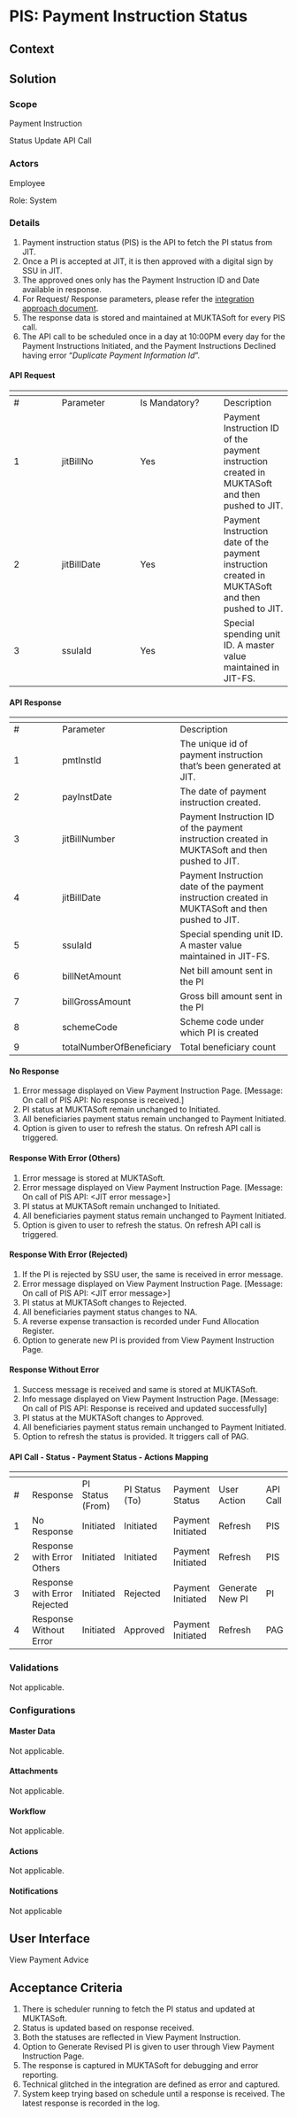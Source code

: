 # PIS: Payment Instruction Status

## Context

## Solution <a href="#solution" id="solution"></a>

### Scope <a href="#scope" id="scope"></a>

Payment Instruction

Status Update API Call

### Actors <a href="#actors" id="actors"></a>

Employee

Role: System

### Details <a href="#details" id="details"></a>

1. Payment instruction status (PIS) is the API to fetch the PI status from JIT.
2. Once a PI is accepted at JIT, it is then approved with a digital sign by SSU in JIT.
3. The approved ones only has the Payment Instruction ID and Date available in response.
4. For Request/ Response parameters, please refer the [integration approach document](https://docs.google.com/document/d/1U7yYfJ86vK71KRJ09LPtGHe64kcMaNHZi_gpwtsq3oU/edit#heading=h.ke6q7c75vkyz).
5. The response data is stored and maintained at MUKTASoft for every PIS call.
6. The API call to be scheduled once in a day at 10:00PM every day for the Payment Instructions Initiated, and the Payment Instructions Declined having error “_Duplicate Payment Information Id_”.

#### API Request

<table data-header-hidden><thead><tr><th width="71"></th><th width="126"></th><th width="135"></th><th></th></tr></thead><tbody><tr><td>#</td><td>Parameter</td><td>Is Mandatory?</td><td>Description</td></tr><tr><td>1</td><td>jitBillNo</td><td>Yes</td><td>Payment Instruction ID of the payment instruction created in MUKTASoft and then pushed to JIT.</td></tr><tr><td>2</td><td>jitBillDate</td><td>Yes</td><td>Payment Instruction date of the payment instruction created in MUKTASoft and then pushed to JIT.</td></tr><tr><td>3</td><td>ssuIaId</td><td>Yes</td><td>Special spending unit ID. A master value maintained in JIT-FS.</td></tr></tbody></table>

#### API Response

<table data-header-hidden><thead><tr><th width="71.66666666666666"></th><th width="163"></th><th></th></tr></thead><tbody><tr><td>#</td><td>Parameter</td><td>Description</td></tr><tr><td>1</td><td>pmtInstId</td><td>The unique id of payment instruction that’s been generated at JIT.</td></tr><tr><td>2</td><td>payInstDate</td><td>The date of payment instruction created.</td></tr><tr><td>3</td><td>jitBillNumber</td><td>Payment Instruction ID of the payment instruction created in MUKTASoft and then pushed to JIT.</td></tr><tr><td>4</td><td>jitBillDate</td><td>Payment Instruction date of the payment instruction created in MUKTASoft and then pushed to JIT.</td></tr><tr><td>5</td><td>ssuIaId</td><td>Special spending unit ID. A master value maintained in JIT-FS.</td></tr><tr><td>6</td><td>billNetAmount</td><td>Net bill amount sent in the PI</td></tr><tr><td>7</td><td>billGrossAmount</td><td>Gross bill amount sent in the PI</td></tr><tr><td>8</td><td>schemeCode</td><td>Scheme code under which PI is created</td></tr><tr><td>9</td><td>totalNumberOfBeneficiary</td><td>Total beneficiary count</td></tr></tbody></table>

#### No Response

1. Error message displayed on View Payment Instruction Page. \[Message: On call of PIS API: No response is received.]
2. PI status at MUKTASoft remain unchanged to Initiated.
3. All beneficiaries payment status remain unchanged to Payment Initiated.
4. Option is given to user to refresh the status. On refresh API call is triggered.

#### Response With Error (Others)

1. Error message is stored at MUKTASoft.
2. Error message displayed on View Payment Instruction Page. \[Message: On call of PIS API: \<JIT error message>]
3. PI status at MUKTASoft remain unchanged to Initiated.
4. All beneficiaries payment status remain unchanged to Payment Initiated.
5. Option is given to user to refresh the status. On refresh API call is triggered.

#### Response With Error (Rejected)

1. If the PI is rejected by SSU user, the same is received in error message.
2. Error message displayed on View Payment Instruction Page. \[Message: On call of PIS API: \<JIT error message>]
3. PI status at MUKTASoft changes to Rejected.
4. All beneficiaries payment status changes to NA.
5. A reverse expense transaction is recorded under Fund Allocation Register.
6. Option to generate new PI is provided from View Payment Instruction Page.

#### Response Without Error

1. Success message is received and same is stored at MUKTASoft.
2. Info message displayed on View Payment Instruction Page. \[Message: On call of PIS API: Response is received and updated successfully]
3. PI status at the MUKTASoft changes to Approved.
4. All beneficiaries payment status remain unchanged to Payment Initiated.
5. Option to refresh the status is provided. It triggers call of PAG.

#### API Call - Status - Payment Status - Actions Mapping

<table data-header-hidden><thead><tr><th width="70"></th><th></th><th></th><th></th><th></th><th></th><th></th></tr></thead><tbody><tr><td>#</td><td>Response</td><td>PI Status<br>(From)</td><td>PI Status<br>(To)</td><td>Payment Status</td><td>User Action</td><td>API Call</td></tr><tr><td>1</td><td>No Response</td><td>Initiated</td><td>Initiated</td><td>Payment Initiated</td><td>Refresh</td><td>PIS</td></tr><tr><td>2</td><td>Response with Error Others</td><td>Initiated</td><td>Initiated</td><td>Payment Initiated</td><td>Refresh</td><td>PIS</td></tr><tr><td>3</td><td>Response with Error Rejected</td><td>Initiated</td><td>Rejected</td><td>Payment Initiated</td><td>Generate New PI</td><td>PI</td></tr><tr><td>4</td><td>Response Without Error</td><td>Initiated</td><td>Approved</td><td>Payment Initiated</td><td>Refresh</td><td>PAG</td></tr></tbody></table>

### Validations <a href="#validations" id="validations"></a>

Not applicable.

### Configurations <a href="#configurations" id="configurations"></a>

#### Master Data <a href="#masterdata" id="masterdata"></a>

Not applicable.

#### Attachments <a href="#attachments" id="attachments"></a>

Not applicable.

#### Workflow <a href="#workflow" id="workflow"></a>

Not applicable.

#### Actions <a href="#actions" id="actions"></a>

Not applicable.

#### Notifications <a href="#notifications" id="notifications"></a>

Not applicable

## User Interface <a href="#userinterface" id="userinterface"></a>

View Payment Advice

## Acceptance Criteria <a href="#acceptancecriteria" id="acceptancecriteria"></a>

1. There is scheduler running to fetch the PI status and updated at MUKTASoft.
2. Status is updated based on response received.
3. Both the statuses are reflected in View Payment Instruction.
4. Option to Generate Revised PI is given to user through View Payment Instruction Page.
5. The response is captured in MUKTASoft for debugging and error reporting.
6. Technical glitched in the integration are defined as error and captured.
7. System keep trying based on schedule until a response is received. The latest response is recorded in the log.

